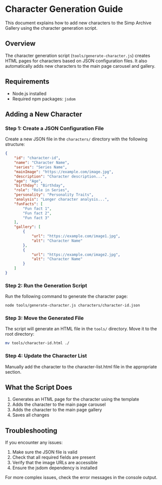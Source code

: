 # Character Generation Guide

This document explains how to add new characters to the Simp Archive Gallery using the character generation script.

## Overview

The character generation script (`tools/generate-character.js`) creates HTML pages for characters based on JSON configuration files. It also automatically adds new characters to the main page carousel and gallery.

## Requirements

- Node.js installed
- Required npm packages: `jsdom`

## Adding a New Character

### Step 1: Create a JSON Configuration File

Create a new JSON file in the `characters/` directory with the following structure:

```json
{
    "id": "character-id",
    "name": "Character Name",
    "series": "Series Name",
    "mainImage": "https://example.com/image.jpg",
    "description": "Character description...",
    "age": "Age",
    "birthday": "Birthday",
    "role": "Role in Series",
    "personality": "Personality Traits",
    "analysis": "Longer character analysis...",
    "funFacts": [
        "Fun fact 1",
        "Fun fact 2",
        "Fun fact 3"
    ],
    "gallery": [
        {
            "url": "https://example.com/image1.jpg",
            "alt": "Character Name"
        },
        {
            "url": "https://example.com/image2.jpg",
            "alt": "Character Name"
        }
    ]
}
```

### Step 2: Run the Generation Script

Run the following command to generate the character page:

```bash
node tools/generate-character.js characters/character-id.json
```

### Step 3: Move the Generated File

The script will generate an HTML file in the `tools/` directory. Move it to the root directory:

```bash
mv tools/character-id.html ./
```

### Step 4: Update the Character List

Manually add the character to the character-list.html file in the appropriate section.

## What the Script Does

1. Generates an HTML page for the character using the template
2. Adds the character to the main page carousel
3. Adds the character to the main page gallery
4. Saves all changes

## Troubleshooting

If you encounter any issues:

1. Make sure the JSON file is valid
2. Check that all required fields are present
3. Verify that the image URLs are accessible
4. Ensure the jsdom dependency is installed

For more complex issues, check the error messages in the console output.